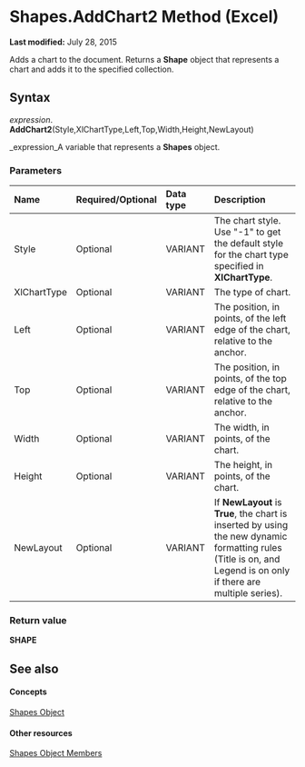 
# Shapes.AddChart2 Method (Excel)

 **Last modified:** July 28, 2015

Adds a chart to the document. Returns a  **Shape** object that represents a chart and adds it to the specified collection.

## Syntax

 _expression_. **AddChart2**(Style,XlChartType,Left,Top,Width,Height,NewLayout)

 _expression_A variable that represents a  **Shapes** object.


### Parameters



|**Name**|**Required/Optional**|**Data type**|**Description**|
|:-----|:-----|:-----|:-----|
|Style|Optional|VARIANT|The chart style. Use "-1" to get the default style for the chart type specified in  **XlChartType**. |
|XlChartType|Optional|VARIANT|The type of chart.|
|Left|Optional|VARIANT|The position, in points, of the left edge of the chart, relative to the anchor.|
|Top|Optional|VARIANT|The position, in points, of the top edge of the chart, relative to the anchor.|
|Width|Optional|VARIANT|The width, in points, of the chart.|
|Height|Optional|VARIANT|The height, in points, of the chart.|
|NewLayout|Optional|VARIANT|If  **NewLayout** is **True**, the chart is inserted by using the new dynamic formatting rules (Title is on, and Legend is on only if there are multiple series).|

### Return value

 **SHAPE**


## See also


#### Concepts


 [Shapes Object](f9c6548c-d028-1b70-a11c-c4b45ff19177.md)
#### Other resources


 [Shapes Object Members](f5d0be42-46cc-2916-8953-401e50a5cef7.md)
